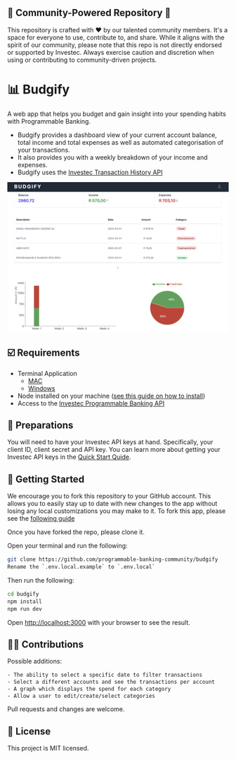 ## 🌟 Community-Powered Repository 🌟

This repository is crafted with ❤️ by our talented community members. It's a space for everyone to use, contribute to, and share. While it aligns with the spirit of our community, please note that this repo is not directly endorsed or supported by Investec. Always exercise caution and discretion when using or contributing to community-driven projects.

# 📊 Budgify

A web app that helps you budget and gain insight into your spending habits with Programmable Banking.

- Budgify provides a dashboard view of your current account balance, total income and total expenses as well as automated categorisation of your transactions.
- It also provides you with a weekly breakdown of your income and expenses.
- Budgify uses the [Investec Transaction History API](https://developer.investec.com/za/api-products)

![Dashboard](/docs/dashboard.png)

## ☑️ Requirements

- Terminal Application
  - [MAC](https://support.apple.com/en-za/guide/terminal/apd5265185d-f365-44cb-8b09-71a064a42125/mac)
  - [Windows](https://www.youtube.com/watch?v=EqaEPL9ZKGA)
- Node installed on your machine ([see this guide on how to install](https://kinsta.com/blog/how-to-install-node-js/))
- Access to the [Investec Programmable Banking API](https://developer.investec.com/za/api-products)

## 🔑 Preparations

You will need to have your Investec API keys at hand.
Specifically, your client ID, client secret and API key. You can learn more about getting your Investec API keys in the [Quick Start Quide](https://offerzen.gitbook.io/programmable-banking-community-wiki/developer-tools/quick-start-guide#how-to-get-your-api-keys).

## 🚀 Getting Started

We encourage you to fork this repository to your GitHub account. This allows you to easily stay up to date with new changes to the app without losing any local customizations you may make to it. To fork this app, please see the [following guide](https://docs.github.com/en/get-started/quickstart/fork-a-repo)

Once you have forked the repo, please clone it.

Open your terminal and run the following:

```bash
git clone https://github.com/programmable-banking-community/budgify
Rename the `.env.local.example` to `.env.local`
```

Then run the following:

```bash
cd budgify
npm install
npm run dev
```

Open [http://localhost:3000](http://localhost:3000) with your browser to see the result.


## 🧑‍💻 Contributions

Possible additions:

```
- The ability to select a specific date to filter transactions
- Select a different accounts and see the transactions per account
- A graph which displays the spend for each category
- Allow a user to edit/create/select categories
```

Pull requests and changes are welcome.

## 📄 License

This project is MIT licensed.

